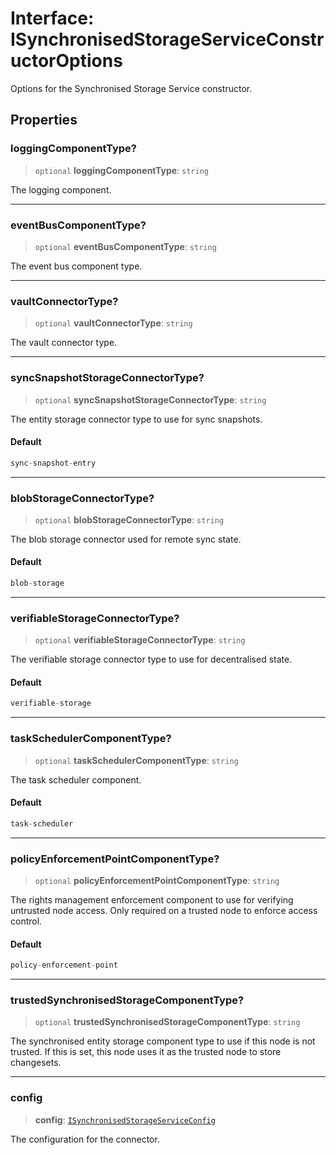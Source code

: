 # Interface: ISynchronisedStorageServiceConstructorOptions

Options for the Synchronised Storage Service constructor.

## Properties

### loggingComponentType?

> `optional` **loggingComponentType**: `string`

The logging component.

***

### eventBusComponentType?

> `optional` **eventBusComponentType**: `string`

The event bus component type.

***

### vaultConnectorType?

> `optional` **vaultConnectorType**: `string`

The vault connector type.

***

### syncSnapshotStorageConnectorType?

> `optional` **syncSnapshotStorageConnectorType**: `string`

The entity storage connector type to use for sync snapshots.

#### Default

```ts
sync-snapshot-entry
```

***

### blobStorageConnectorType?

> `optional` **blobStorageConnectorType**: `string`

The blob storage connector used for remote sync state.

#### Default

```ts
blob-storage
```

***

### verifiableStorageConnectorType?

> `optional` **verifiableStorageConnectorType**: `string`

The verifiable storage connector type to use for decentralised state.

#### Default

```ts
verifiable-storage
```

***

### taskSchedulerComponentType?

> `optional` **taskSchedulerComponentType**: `string`

The task scheduler component.

#### Default

```ts
task-scheduler
```

***

### policyEnforcementPointComponentType?

> `optional` **policyEnforcementPointComponentType**: `string`

The rights management enforcement component to use for verifying untrusted node access.
Only required on a trusted node to enforce access control.

#### Default

```ts
policy-enforcement-point
```

***

### trustedSynchronisedStorageComponentType?

> `optional` **trustedSynchronisedStorageComponentType**: `string`

The synchronised entity storage component type to use if this node is not trusted.
If this is set, this node uses it as the trusted node to store changesets.

***

### config

> **config**: [`ISynchronisedStorageServiceConfig`](ISynchronisedStorageServiceConfig.md)

The configuration for the connector.
